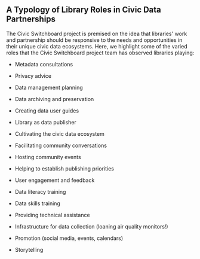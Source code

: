 ## **A Typology of Library Roles in Civic Data Partnerships**

The Civic Switchboard project is premised on the idea that libraries' work and partnership should be responsive to the needs and opportunities in their unique civic data ecosystems. Here, we highlight some of the varied roles that the Civic Switchboard project team has observed libraries playing:

* Metadata consultations

* Privacy advice

* Data management planning

* Data archiving and preservation

* Creating data user guides

* Library as data publisher

* Cultivating the civic data ecosystem

* Facilitating community conversations

* Hosting community events

* Helping to establish publishing priorities

* User engagement and feedback

* Data literacy training

* Data skills training

* Providing technical assistance

* Infrastructure for data collection \(loaning air quality monitors!\)

* Promotion \(social media, events, calendars\)

* Storytelling



